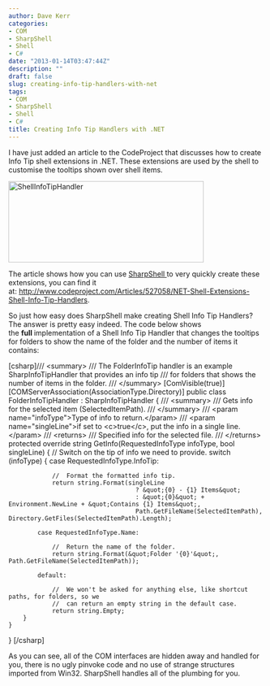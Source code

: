 ```yaml
---
author: Dave Kerr
categories:
- COM
- SharpShell
- Shell
- C#
date: "2013-01-14T03:47:44Z"
description: ""
draft: false
slug: creating-info-tip-handlers-with-net
tags:
- COM
- SharpShell
- Shell
- C#
title: Creating Info Tip Handlers with .NET
---
```



I have just added an article to the CodeProject that discusses how to create Info Tip shell extensions in .NET. These extensions are used by the shell to customise the tooltips shown over shell items.


<a href="http://www.dwmkerr.com/2013/01/creating-info-tip-handlers-with-net/shellinfotiphandler/" rel="attachment wp-att-210"><img src="http://www.dwmkerr.com/wp-content/uploads/2013/01/ShellInfoTipHandler.png" alt="ShellInfoTipHandler" width="385" height="160" class="alignnone size-full wp-image-210" /></a>

The article shows how you can use <a title="SharpShell on CodePlex" href="http://sharpshell.codeplex.com">SharpShell </a>to very quickly create these extensions, you can find it at: <a title="Shell Info Tip Handlers" href="http://www.codeproject.com/Articles/527058/NET-Shell-Extensions-Shell-Info-Tip-Handlers">http://www.codeproject.com/Articles/527058/NET-Shell-Extensions-Shell-Info-Tip-Handlers</a>.

So just how easy does SharpShell make creating Shell Info Tip Handlers? The answer is pretty easy indeed. The code below shows the <strong>full </strong>implementation of a Shell Info Tip Handler that changes the tooltips for folders to show the name of the folder and the number of items it contains:

[csharp]/// &lt;summary&gt;
/// The FolderInfoTip handler is an example SharpInfoTipHandler that provides an info tip
/// for folders that shows the number of items in the folder.
/// &lt;/summary&gt;
[ComVisible(true)]
[COMServerAssociation(AssociationType.Directory)]
public class FolderInfoTipHandler : SharpInfoTipHandler
{
    /// &lt;summary&gt;
    /// Gets info for the selected item (SelectedItemPath).
    /// &lt;/summary&gt;
    /// &lt;param name=&quot;infoType&quot;&gt;Type of info to return.&lt;/param&gt;
    /// &lt;param name=&quot;singleLine&quot;&gt;if set to &lt;c&gt;true&lt;/c&gt;, put the info in a single line.&lt;/param&gt;
    /// &lt;returns&gt;
    /// Specified info for the selected file.
    /// &lt;/returns&gt;
    protected override string GetInfo(RequestedInfoType infoType, bool singleLine)
    {
        //  Switch on the tip of info we need to provide.
        switch (infoType)
        {
            case RequestedInfoType.InfoTip:
 
                //  Format the formatted info tip.
                return string.Format(singleLine
                                       ? &quot;{0} - {1} Items&quot;
                                       : &quot;{0}&quot; + Environment.NewLine + &quot;Contains {1} Items&quot;,
                                       Path.GetFileName(SelectedItemPath), Directory.GetFiles(SelectedItemPath).Length);
 
            case RequestedInfoType.Name:
                
                //  Return the name of the folder.
                return string.Format(&quot;Folder '{0}'&quot;, Path.GetFileName(SelectedItemPath));
                
            default:
 
                //  We won't be asked for anything else, like shortcut paths, for folders, so we 
                //  can return an empty string in the default case.
                return string.Empty;
        }
    }
} [/csharp]

As you can see, all of the COM interfaces are hidden away and handled for you, there is no ugly pinvoke code and no use of strange structures imported from Win32. SharpShell handles all of the plumbing for you.

